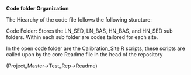 **Code folder Organization**

The Hiearchy of the code file follows the following sturcture:

Code Folder: Stores the LN_SED, LN_BAS, HN_BAS, and HN_SED sub folders. Within each sub folder are codes tailored for each site. 

In the open code folder are the Calibration_Site R scripts, these scripts are called upon by the core Readme file in the head of the repository 

(Project_Master->Test_Rep->Readme)
